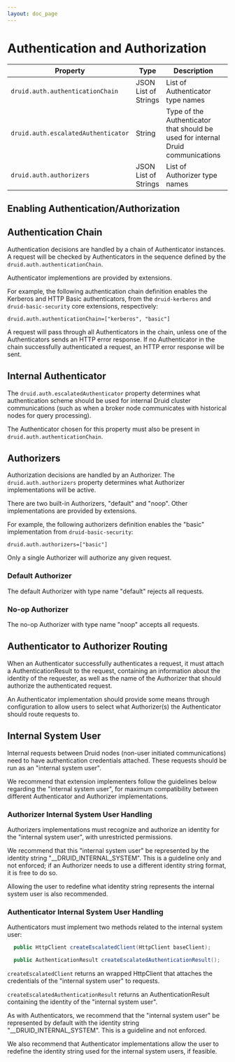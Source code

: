 ```yaml
---
layout: doc_page
---
```


# Authentication and Authorization

|Property|Type|Description|Default|Required|
|--------|-----------|--------|--------|--------|
|`druid.auth.authenticationChain`|JSON List of Strings|List of Authenticator type names|null|yes, if auth enabled|
|`druid.auth.escalatedAuthenticator`|String|Type of the Authenticator that should be used for internal Druid communications|null|yes, if auth enabled|
|`druid.auth.authorizers`|JSON List of Strings|List of Authorizer type names |null|yes, if auth enabled|

## Enabling Authentication/Authorization

## Authentication Chain
Authentication decisions are handled by a chain of Authenticator instances. A request will be checked by Authenticators in the sequence defined by the `druid.auth.authenticationChain`.

Authenticator implementions are provided by extensions.

For example, the following authentication chain definition enables the Kerberos and HTTP Basic authenticators, from the `druid-kerberos` and `druid-basic-security` core extensions, respectively:

```
druid.auth.authenticationChain=["kerberos", "basic"]
```

A request will pass through all Authenticators in the chain, unless one of the Authenticators sends an HTTP error response. If no Authenticator in the chain successfully authenticated a request, an HTTP error response will be sent.

## Internal Authenticator
The `druid.auth.escalatedAuthenticator` property determines what authentication scheme should be used for internal Druid cluster communications (such as when a broker node communicates with historical nodes for query processing).

The Authenticator chosen for this property must also be present in `druid.auth.authenticationChain`.

## Authorizers
Authorization decisions are handled by an Authorizer. The `druid.auth.authorizers` property determines what Authorizer implementations will be active.

There are two built-in Authorizers, "default" and "noop". Other implementations are provided by extensions.

For example, the following authorizers definition enables the "basic" implementation from `druid-basic-security`:

```
druid.auth.authorizers=["basic"]
```


Only a single Authorizer will authorize any given request.

### Default Authorizer
The default Authorizer with type name "default" rejects all requests.

### No-op Authorizer
The no-op Authorizer with type name "noop" accepts all requests.

## Authenticator to Authorizer Routing

When an Authenticator successfully authenticates a request, it must attach a AuthenticationResult to the request, containing an information about the identity of the requester, as well as the name of the Authorizer that should authorize the authenticated request.

An Authenticator implementation should provide some means through configuration to allow users to select what Authorizer(s) the Authenticator should route requests to.

## Internal System User

Internal requests between Druid nodes (non-user initiated communications) need to have authentication credentials attached. These requests should be run as an "internal system user".

We recommend that extension implementers follow the guidelines below regarding the "internal system user", for maximum compatibility between different Authenticator and Authorizer implementations.

### Authorizer Internal System User Handling

Authorizers implementations must recognize and authorize an identity for the "internal system user", with unrestricted permissions.

We recommend that this "internal system user" be represented by the identity string "__DRUID_INTERNAL_SYSTEM". This is a guideline only and not enforced; if an Authorizer needs to use a different identity string format, it is free to do so.

Allowing the user to redefine what identity string represents the internal system user is also recommended.

### Authenticator Internal System User Handling

Authenticators must implement two methods related to the internal system user:

```java
  public HttpClient createEscalatedClient(HttpClient baseClient);

  public AuthenticationResult createEscalatedAuthenticationResult();
```

`createEscalatedClient` returns an wrapped HttpClient that attaches the credentials of the "internal system user" to requests.

`createEscalatedAuthenticationResult` returns an AuthenticationResult containing the identity of the "internal system user".

As with Authenticators, we recommend that the "internal system user" be represented by default with the identity string "__DRUID_INTERNAL_SYSTEM". This is a guideline and not enforced.

We also recommend that Authenticator implementations allow the user to redefine the identity string used for the internal system users, if feasible.


